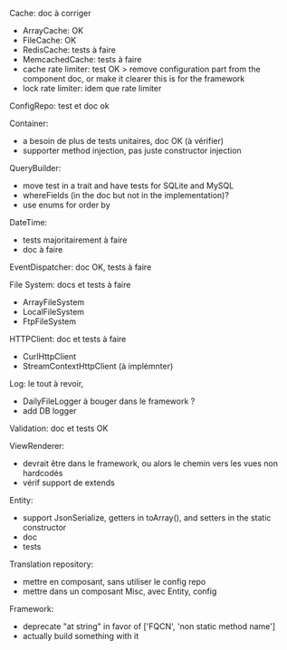 
Cache: doc à corriger
- ArrayCache: OK
- FileCache: OK
- RedisCache: tests à faire
- MemcachedCache: tests à faire
- cache rate limiter: test OK > remove configuration part from the component doc, or make it clearer this is for the framework
- lock rate limiter: idem que rate limiter

ConfigRepo: test et doc ok

Container: 
- a besoin de plus de tests unitaires, doc OK (à vérifier)
- supporter method injection, pas juste constructor injection

QueryBuilder: 
- move test in a trait and have tests for SQLite and MySQL
- whereFields (in the doc but not in the implementation)?
- use enums for order by

DateTime: 
- tests majoritairement à faire
- doc à faire

EventDispatcher: doc OK, tests à faire

File System: docs et tests à faire
- ArrayFileSystem
- LocalFileSystem
- FtpFileSystem

HTTPClient: doc et tests à faire
- CurlHttpClient
- StreamContextHttpClient (à implémnter)

Log: le tout à revoir, 
- DailyFileLogger à bouger dans le framework ?
- add DB logger

Validation: doc et tests OK

ViewRenderer: 
- devrait être dans le framework, ou alors le chemin vers les vues non hardcodés
- vérif support de extends


Entity: 
- support JsonSerialize, getters in toArray(), and setters in the static constructor
- doc 
- tests

Translation repository: 
- mettre en composant, sans utiliser le config repo
- mettre dans un composant Misc, avec Entity, config

Framework: 
- deprecate "at string" in favor of ['FQCN', 'non static method name']
- actually build something with it